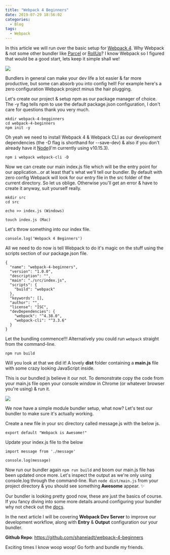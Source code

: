 ```yaml
---
title: "Webpack 4 Beginners"
date: 2019-07-29 18:56:02
categories:
  - Blog
tags: 
  - Webpack
---
```


In this article we will run over the basic setup for [Webpack 4](https://webpack.js.org/). Why Webpack & not some other bundler like [Parcel](https://parceljs.org/) or [RollUp](https://rollupjs.org/guide/en/)? I know Webpack so I figured that would be a good start, lets keep it simple shall we!

![](https://i.imgflip.com/1tlvet.jpg)

Bundlers in general can make your dev life a lot easier & far more productive, but some can absorb you into config hell! For example here's a zero configuration Webpack project minus the hair plugging.

Let's create our project & setup npm as our package manager of choice. The -y flag tells npm to use the default package.json configuration, I don't care for questions thank you very much.

```
mkdir webpack-4-begginners
cd webpack-4-beginners
npm init -y
```

Oh yeah we need to install Webpack 4 & Webpack CLI as our development dependencies (the -D flag is shorthand for --save-dev) & also if you don't already have it [Node](https://nodejs.org/en/download/)(I'm currently using v10.15.3).

```
npm i webpack webpack-cli -D
```

Now we can create our main index.js file which will be the entry point for our application...or at least that's what we'll tell our bundler. By default with zero config Webpack will look for our entry file in the src folder of the current directory. So let us oblige. Otherwise you'll get an error & have to create it anyway, suit yourself really.

```
mkdir src
cd src

echo >> index.js (Windows)

touch index.js (Mac)
```

Let's throw something into our index file.

```
console.log('Webpack 4 Beginners')
```

All we need to do now is tell Webpack to do it's magic on the stuff using the scripts section of our package.json file.

```
{
  "name": "webpack-4-beginners",
  "version": "1.0.0",
  "description": "",
  "main": "./src/index.js",
  "scripts": {
    "build": "webpack"
  },
  "keywords": [],
  "author": "",
  "license": "ISC",
  "devDependencies": {
    "webpack": "^4.38.0",
    "webpack-cli": "^3.3.6"
  }
}
```

Let the bundling commence!!! Alternatively you could run `webpack` straight from the command-line.

```
npm run build
```

Will you look at that we did it! A lovely **dist** folder containing a **main.js** file with some crazy looking JavaScript inside.

This is our bundled js believe it our not. To demonstrate copy the code from your main.js file open your console window in Chrome (or whatever browser you're using) & run it.

![](/assets/images/webpack-4-beginners/first-bundle.jpg)

We now have a simple module bundler setup, what now? Let's test our bundler to make sure it's actually working.

Create a new file in your src directory called message.js with the below js.

```
export default "Webpack is Awesome!"
```

Update your index.js file to the below

```
import message from './message'

console.log(message)
```

Now run our bundler again `npm run build` and boom our main.js file has been updated once more. Let's inspect the output as we're only using console.log through the command-line. Run `node dist/main.js` from your project directory & you should see something **Awesome** appear. ✨

Our bundler is looking pretty good now, these are just the basics of course. If you fancy diving into some more details around configuring your bundler why not check out the [docs](https://webpack.js.org/concepts/).

In the next article I will be covering **Webpack Dev Server** to improve our development workflow, along with **Entry** & **Output** configuration our your bundler.

**Github Repo**: https://github.com/shaneiadt/webpack-4-beginners

Exciting times I know woop woop! Go forth and bundle my friends.
